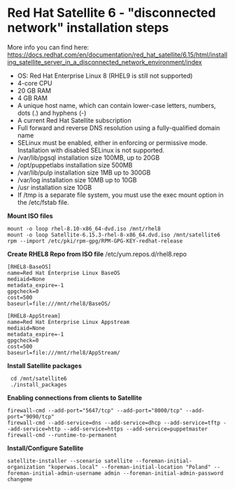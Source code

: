 # Red Hat Satellite 6 - "disconnected network" installation steps 


More info you can find here: https://docs.redhat.com/en/documentation/red_hat_satellite/6.15/html/installing_satellite_server_in_a_disconnected_network_environment/index 

- OS: Red Hat Enterprise Linux 8 (RHEL9 is still not supported)
- 4-core CPU
- 20 GB RAM 
- 4 GB RAM 
- A unique host name, which can contain lower-case letters, numbers, dots (.) and hyphens (-)
- A current Red Hat Satellite subscription
- Full forward and reverse DNS resolution using a fully-qualified domain name
- SELinux must be enabled, either in enforcing or permissive mode. Installation with disabled SELinux is not supported.
- /var/lib/pgsql installation size 100MB, up to 20GB
- /opt/puppetlabs installation size 500MB
- /var/lib/pulp installation size 1MB up to 300GB
- /var/log  installation size 10MB up to 10GB
- /usr installation size 10GB    
- If /tmp is a separate file system, you must use the exec mount option in the /etc/fstab file.

**Mount ISO files**
```
mount -o loop rhel-8.10-x86_64-dvd.iso /mnt/rhel8
mount -o loop Satellite-6.15.3-rhel-8-x86_64.dvd.iso /mnt/satellite6
rpm --import /etc/pki/rpm-gpg/RPM-GPG-KEY-redhat-release
```

**Create RHEL8 Repo from ISO file**
/etc/yum.repos.d/rhel8.repo
```
[RHEL8-BaseOS]
name=Red Hat Enterprise Linux BaseOS
mediaid=None
metadata_expire=-1
gpgcheck=0
cost=500
baseurl=file:///mnt/rhel8/BaseOS/

[RHEL8-AppStream]
name=Red Hat Enterprise Linux Appstream
mediaid=None
metadata_expire=-1
gpgcheck=0
cost=500
baseurl=file:///mnt/rhel8/AppStream/
```


**Install Satellite packages**
```
 cd /mnt/satellite6
 ./install_packages
```

**Enabling connections from clients to Satellite**
```
firewall-cmd --add-port="5647/tcp" --add-port="8000/tcp" --add-port="9090/tcp"
firewall-cmd --add-service=dns --add-service=dhcp --add-service=tftp --add-service=http --add-service=https --add-service=puppetmaster
firewall-cmd --runtime-to-permanent
```

**Install/Configure Satellite**
```
satellite-installer --scenario satellite --foreman-initial-organization "koperwas.local" --foreman-initial-location "Poland" --foreman-initial-admin-username admin --foreman-initial-admin-password changeme
```
